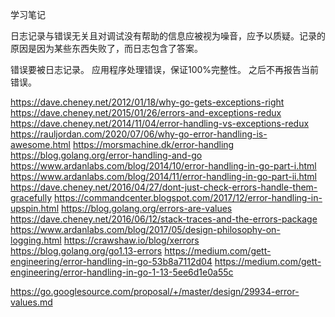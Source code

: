 学习笔记

日志记录与错误无关且对调试没有帮助的信息应被视为噪音，应予以质疑。记录的原因是因为某些东西失败了，而日志包含了答案。

错误要被日志记录。
应用程序处理错误，保证100%完整性。
之后不再报告当前错误。



https://dave.cheney.net/2012/01/18/why-go-gets-exceptions-right
https://dave.cheney.net/2015/01/26/errors-and-exceptions-redux
https://dave.cheney.net/2014/11/04/error-handling-vs-exceptions-redux
https://rauljordan.com/2020/07/06/why-go-error-handling-is-awesome.html
https://morsmachine.dk/error-handling
https://blog.golang.org/error-handling-and-go
https://www.ardanlabs.com/blog/2014/10/error-handling-in-go-part-i.html
https://www.ardanlabs.com/blog/2014/11/error-handling-in-go-part-ii.html
https://dave.cheney.net/2016/04/27/dont-just-check-errors-handle-them-gracefully
https://commandcenter.blogspot.com/2017/12/error-handling-in-upspin.html
https://blog.golang.org/errors-are-values
https://dave.cheney.net/2016/06/12/stack-traces-and-the-errors-package
https://www.ardanlabs.com/blog/2017/05/design-philosophy-on-logging.html
https://crawshaw.io/blog/xerrors
https://blog.golang.org/go1.13-errors
https://medium.com/gett-engineering/error-handling-in-go-53b8a7112d04
https://medium.com/gett-engineering/error-handling-in-go-1-13-5ee6d1e0a55c




https://go.googlesource.com/proposal/+/master/design/29934-error-values.md
